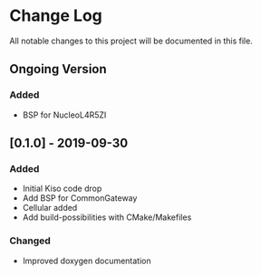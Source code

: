 # Change Log
All notable changes to this project will be documented in this file.

## Ongoing Version
### Added
* BSP for NucleoL4R5ZI

## [0.1.0] - 2019-09-30
### Added
* Initial Kiso code drop
* Add BSP for CommonGateway
* Cellular added
* Add build-possibilities with CMake/Makefiles

### Changed
* Improved doxygen documentation
